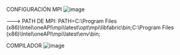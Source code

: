 CONFIGURACIÓN MPI
![image](https://github.com/user-attachments/assets/7a85c8a6-a68f-480d-aa56-ba5585c489d6)

---> PATH DE MPI: PATH=C:\Program Files (x86)\Intel\oneAPI\mpi\latest\opt\mpi\libfabric\bin\;C:\Program Files (x86)\Intel\oneAPI\mpi\latest\env\bin\;

COMPILADOR
![image](https://github.com/user-attachments/assets/07902c6c-2a4a-40c4-961b-b91984ef23fb)


